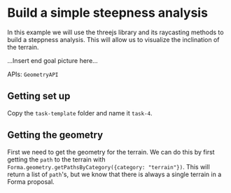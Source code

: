 # Build a simple steepness analysis

In this example we will use the threejs library and its raycasting methods to build a steppness analysis. This will allow us to visualize the inclination of the terrain. 

...Insert end goal picture here...

APIs: `GeometryAPI`

## Getting set up

Copy the `task-template` folder and name it `task-4`.

## Getting the geometry

First we need to get the geometry for the terrain. We can do this by first
getting the `path` to the terrain with `Forma.geometry.getPathsByCategory({category: "terrain"})`. This will return a list of `path`'s, but we know that there is always
a single terrain in a Forma proposal.